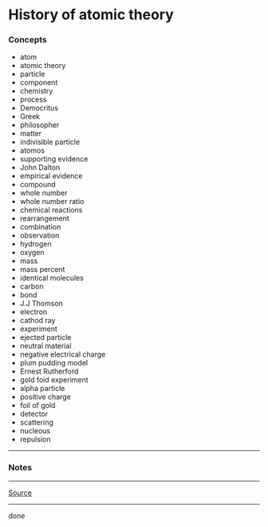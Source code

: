 # History of atomic theory

### Concepts

- atom
- atomic theory
- particle
- component
- chemistry
- process
- Democritus
- Greek
- philosopher
- matter
- indivisible particle
- atomos
- supporting evidence
- John Dalton
- empirical evidence
- compound
- whole number
- whole number ratio
- chemical reactions
- rearrangement
- combination
- observation
- hydrogen
- oxygen
- mass
- mass percent
- identical molecules
- carbon
- bond
- J.J Thomson
- electron
- cathod ray
- experiment
- ejected particle
- neutral material
- negative electrical charge
- plum pudding model
- Ernest Rutherford
- gold foid experiment
- alpha particle
- positive charge
- foil of gold
- detector
- scattering
- nucleous
- repulsion

---

### Notes

---

[Source](https://youtu.be/9B3DDY27ZtE)

---

done